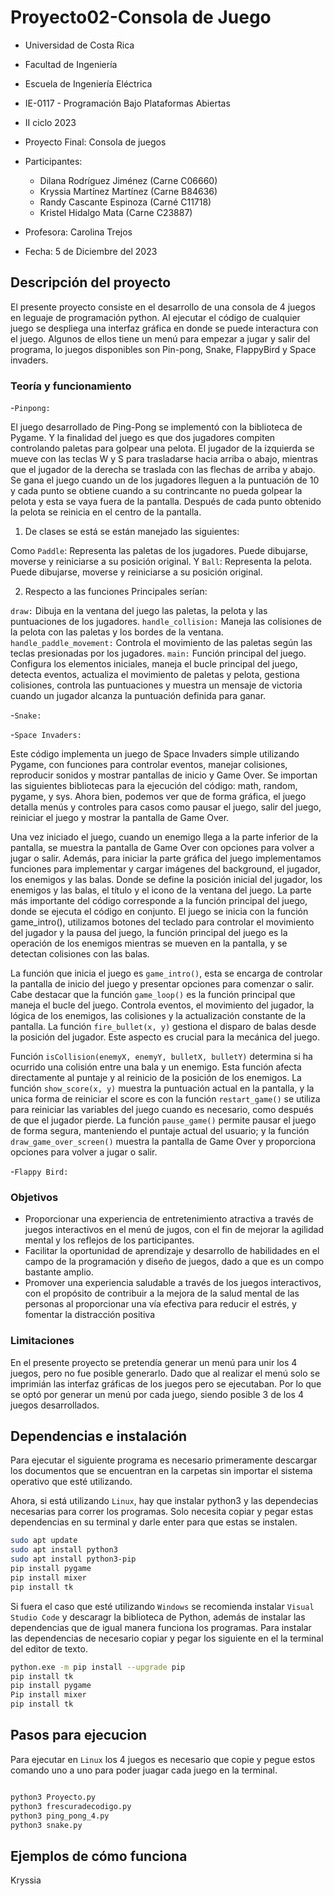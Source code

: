 # Proyecto02-Consola de Juego
- Universidad de Costa Rica
- Facultad de Ingeniería
- Escuela de Ingeniería Eléctrica
- IE-0117 - Programación Bajo Plataformas Abiertas
- II ciclo 2023
- Proyecto Final: Consola de juegos
- Participantes:
  - Dilana Rodríguez Jiménez (Carne C06660)
  - Kryssia Martínez Martínez (Carne B84636)
  - Randy Cascante Espinoza (Carné C11718)
  - Kristel Hidalgo Mata (Carne C23887)
  
- Profesora: Carolina Trejos
- Fecha: 5 de Diciembre del 2023


## Descripción del proyecto
El presente proyecto consiste en el desarrollo de una consola de 4 juegos en leguaje de programación python. Al ejecutar el código de cualquier juego se despliega una interfaz gráfica en donde se puede interactura con el juego. Algunos de ellos tiene un menú  para empezar a jugar y salir del programa, lo juegos disponibles son Pin-pong, Snake, FlappyBird y Space invaders. 

### Teoría y funcionamiento

-`Pinpong:`

El juego desarrollado de Ping-Pong se implementó con la biblioteca de Pygame. Y la finalidad del juego es que dos jugadores compiten controlando paletas para golpear una pelota.  El jugador de la izquierda se mueve con las teclas W y S para trasladarse hacia arriba o abajo, mientras que el jugador de la derecha se traslada con las flechas de arriba y abajo. Se gana el juego cuando un de los jugadores lleguen a la puntuación de 10 y cada punto se obtiene cuando a su contrincante no pueda golpear la pelota y esta se vaya fuera de la pantalla. Después de cada punto obtenido la pelota se reinicia en el centro de la pantalla.

1. De clases se está se están manejado las siguientes:
   
Como `Paddle`: Representa las paletas de los jugadores. Puede dibujarse, moverse y reiniciarse a su posición original. Y `Ball`: Representa la pelota. Puede dibujarse, moverse y reiniciarse a su posición original.

2. Respecto a las funciones Principales serían:

`draw:` Dibuja en la ventana del juego las paletas, la pelota y las puntuaciones de los jugadores. `handle_collision:` Maneja las colisiones de la pelota con las paletas y los bordes de la ventana. `handle_paddle_movement:` Controla el movimiento de las paletas según las teclas presionadas por los jugadores. `main:` Función principal del juego. Configura los elementos iniciales, maneja el bucle principal del juego, detecta eventos, actualiza el movimiento de paletas y pelota, gestiona colisiones, controla las puntuaciones y muestra un mensaje de victoria cuando un jugador alcanza la puntuación definida para ganar.

-`Snake:`


-`Space Invaders:`

Este código implementa un juego de Space Invaders simple utilizando Pygame, con funciones para controlar eventos, manejar colisiones, reproducir sonidos y mostrar pantallas de inicio y Game Over. Se importan las siguientes bibliotecas para la ejecución del código: math, random, pygame, y sys. Ahora bien, podemos ver que de forma gráfica, el juego detalla menús y controles para casos como  pausar el juego, salir del juego, reiniciar el juego y mostrar la pantalla de Game Over.

Una vez iniciado el juego, cuando un enemigo llega a la parte inferior de la pantalla, se muestra la pantalla de Game Over con opciones para volver a jugar o salir. Además, para iniciar la parte gráfica del juego implementamos funciones para implementar y cargar imágenes del background, el jugador, los enemigos y las balas. Donde se define la posición inicial del jugador, los enemigos y las balas, el título y el icono de la ventana del juego. La parte más importante del código corresponde a la función principal del juego, donde se ejecuta el código en conjunto. El juego se inicia con la función game_intro(),  utilizamos botones del teclado para controlar el movimiento del jugador y la pausa del juego, la función principal del juego es la operación de los enemigos mientras se mueven en la pantalla, y se detectan colisiones con las balas.

La función que inicia el juego es `game_intro()`, esta se encarga de controlar la pantalla de inicio del juego y presentar opciones para comenzar o salir. Cabe destacar que la función `game_loop()` es la función principal que maneja el bucle del juego. Controla eventos, el movimiento del jugador, la lógica de los enemigos, las colisiones y la actualización constante de la pantalla.
La función `fire_bullet(x, y)` gestiona el disparo de balas desde la posición del jugador. Este aspecto es crucial para la mecánica del juego.

Función `isCollision(enemyX, enemyY, bulletX, bulletY)` determina si ha ocurrido una colisión entre una bala y un enemigo. Esta función afecta directamente al puntaje y al reinicio de la posición de los enemigos.
La función `show_score(x, y)` muestra la puntuación actual en la pantalla, y la unica forma de reiniciar el score es con la función `restart_game()` se utiliza para reiniciar las variables del juego cuando es necesario, como después de que el jugador pierde. La función `pause_game()` permite pausar el juego de forma segura, manteniendo el puntaje actual del usuario; y la función `draw_game_over_screen()` muestra la pantalla de Game Over y proporciona opciones para volver a jugar o salir.

-`Flappy Bird:`







### Objetivos
 - Proporcionar una experiencia de entretenimiento atractiva a través de juegos interactivos en el menú de jugos, con el fin de mejorar la agilidad mental y los reflejos de los participantes.
 - Facilitar la oportunidad de aprendizaje y desarrollo de habilidades en el campo de la programación y diseño de juegos, dado a que es un compo bastante amplio.
 - Promover una experiencia saludable a través de los juegos interactivos, con el propósito de contribuir a la mejora de la salud mental de las personas al proporcionar una vía efectiva para reducir el estrés, y fomentar la distracción positiva 


### Limitaciones

En el presente proyecto se pretendía generar un menú para unir los 4 juegos, pero no fue posible generarlo. Dado que al realizar el menú solo se imprimián las interfaz gráficas de los juegos pero se ejecutaban. Por lo que se optó por generar un menú por cada juego, siendo posible 3 de los 4 juegos desarrollados.


## Dependencias e instalación
Para ejecutar el siguiente programa es necesario primeramente descargar los documentos que se encuentran en la carpetas sin importar el sistema operativo que esté utilizando. 

Ahora, si está utilizando `Linux`, hay que instalar python3 y las dependecias necesarias para correr los programas. Solo necesita copiar y pegar estas dependencias en su terminal y darle enter para que estas se instalen.

```bash
sudo apt update
sudo apt install python3
sudo apt install python3-pip
pip install pygame 
pip install mixer
pip install tk

```



Si fuera el caso que esté utilizando `Windows` se recomienda instalar `Visual Studio Code` y descaragr la biblioteca de Python, además de instalar las dependencias que de igual manera funciona los programas. Para instalar las dependencias de necesario copiar y pegar los siguiente en el la terminal del editor de texto.

```bash
python.exe -m pip install --upgrade pip
pip install tk
pip install pygame 
Pip install mixer
pip install tk

```


## Pasos para ejecucion

Para ejecutar en `Linux` los 4 juegos es necesario que copie y pegue estos comando uno a uno para poder juagar cada juego en la terminal.

```bash

python3 Proyecto.py
python3 frescuradecodigo.py
python3 ping_pong_4.py
python3 snake.py

```

## Ejemplos de cómo funciona

Kryssia




